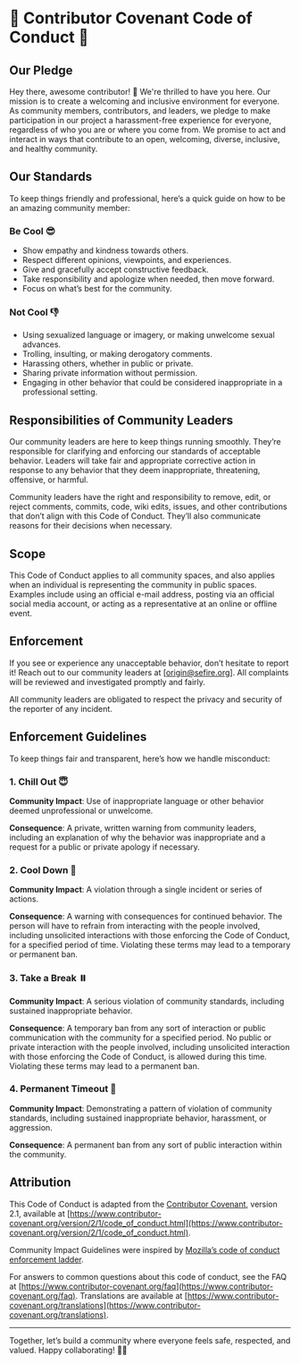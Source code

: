 # 🌟 Contributor Covenant Code of Conduct 🌟

## Our Pledge

Hey there, awesome contributor! 🎉 We're thrilled to have you here. Our mission is to create a welcoming and inclusive environment for everyone. As community members, contributors, and leaders, we pledge to make participation in our project a harassment-free experience for everyone, regardless of who you are or where you come from. We promise to act and interact in ways that contribute to an open, welcoming, diverse, inclusive, and healthy community.

## Our Standards

To keep things friendly and professional, here’s a quick guide on how to be an amazing community member:

### Be Cool 😎

- Show empathy and kindness towards others.
- Respect different opinions, viewpoints, and experiences.
- Give and gracefully accept constructive feedback.
- Take responsibility and apologize when needed, then move forward.
- Focus on what’s best for the community.

### Not Cool 👎

- Using sexualized language or imagery, or making unwelcome sexual advances.
- Trolling, insulting, or making derogatory comments.
- Harassing others, whether in public or private.
- Sharing private information without permission.
- Engaging in other behavior that could be considered inappropriate in a professional setting.

## Responsibilities of Community Leaders

Our community leaders are here to keep things running smoothly. They’re responsible for clarifying and enforcing our standards of acceptable behavior. Leaders will take fair and appropriate corrective action in response to any behavior that they deem inappropriate, threatening, offensive, or harmful.

Community leaders have the right and responsibility to remove, edit, or reject comments, commits, code, wiki edits, issues, and other contributions that don’t align with this Code of Conduct. They’ll also communicate reasons for their decisions when necessary.

## Scope

This Code of Conduct applies to all community spaces, and also applies when an individual is representing the community in public spaces. Examples include using an official e-mail address, posting via an official social media account, or acting as a representative at an online or offline event.

## Enforcement

If you see or experience any unacceptable behavior, don’t hesitate to report it! Reach out to our community leaders at [origin@sefire.org]. All complaints will be reviewed and investigated promptly and fairly.

All community leaders are obligated to respect the privacy and security of the reporter of any incident.

## Enforcement Guidelines

To keep things fair and transparent, here’s how we handle misconduct:

### 1. Chill Out 😇

**Community Impact**: Use of inappropriate language or other behavior deemed unprofessional or unwelcome.

**Consequence**: A private, written warning from community leaders, including an explanation of why the behavior was inappropriate and a request for a public or private apology if necessary.

### 2. Cool Down 🥶

**Community Impact**: A violation through a single incident or series of actions.

**Consequence**: A warning with consequences for continued behavior. The person will have to refrain from interacting with the people involved, including unsolicited interactions with those enforcing the Code of Conduct, for a specified period of time. Violating these terms may lead to a temporary or permanent ban.

### 3. Take a Break ⏸️

**Community Impact**: A serious violation of community standards, including sustained inappropriate behavior.

**Consequence**: A temporary ban from any sort of interaction or public communication with the community for a specified period. No public or private interaction with the people involved, including unsolicited interaction with those enforcing the Code of Conduct, is allowed during this time. Violating these terms may lead to a permanent ban.

### 4. Permanent Timeout 🛑

**Community Impact**: Demonstrating a pattern of violation of community standards, including sustained inappropriate behavior, harassment, or aggression.

**Consequence**: A permanent ban from any sort of public interaction within the community.

## Attribution

This Code of Conduct is adapted from the [Contributor Covenant][homepage], version 2.1, available at [https://www.contributor-covenant.org/version/2/1/code_of_conduct.html](https://www.contributor-covenant.org/version/2/1/code_of_conduct.html).

Community Impact Guidelines were inspired by [Mozilla’s code of conduct enforcement ladder](https://github.com/mozilla/diversity).

For answers to common questions about this code of conduct, see the FAQ at [https://www.contributor-covenant.org/faq](https://www.contributor-covenant.org/faq). Translations are available at [https://www.contributor-covenant.org/translations](https://www.contributor-covenant.org/translations).

[homepage]: https://www.contributor-covenant.org

---

Together, let’s build a community where everyone feels safe, respected, and valued. Happy collaborating! 🌈✨
